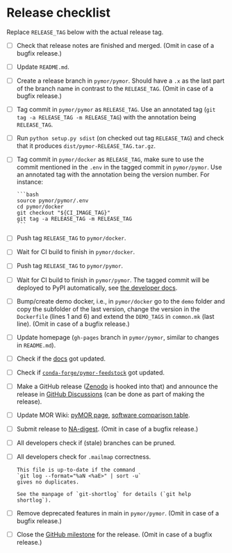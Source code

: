 # Release checklist

Replace `RELEASE_TAG` below with the actual release tag.

- [ ] Check that release notes are finished and merged.
      (Omit in case of a bugfix release.)
- [ ] Update `README.md`.
- [ ] Create a release branch in `pymor/pymor`.
      Should have a `.x` as the last part of the branch name in contrast
      to the `RELEASE_TAG`.
      (Omit in case of a bugfix release.)
- [ ] Tag commit in `pymor/pymor` as `RELEASE_TAG`.
      Use an annotated tag (`git tag -a RELEASE_TAG -m RELEASE_TAG`) with the
      annotation being `RELEASE_TAG`.
- [ ] Run `python setup.py sdist` (on checked out tag `RELEASE_TAG`) and check
      that it produces `dist/pymor-RELEASE_TAG.tar.gz`.
- [ ] Tag commit in `pymor/docker` as `RELEASE_TAG`, make sure to use the commit
      mentioned in the `.env` in the tagged commit in `pymor/pymor`.
      Use an annotated tag with the annotation being the version number.
      For instance:

      ```bash
      source pymor/pymor/.env
      cd pymor/docker
      git checkout "${CI_IMAGE_TAG}"
      git tag -a RELEASE_TAG -m RELEASE_TAG
      ```

- [ ] Push tag `RELEASE_TAG` to `pymor/docker`.
- [ ] Wait for CI build to finish in `pymor/docker`.
- [ ] Push tag `RELEASE_TAG` to `pymor/pymor`.
- [ ] Wait for CI build to finish in `pymor/pymor`.
      The tagged commit will be deployed to PyPI automatically, see
      [the developer docs](https://docs.pymor.org/main/developer_docs.html#stage-deploy).
- [ ] Bump/create demo docker, i.e., in `pymor/docker` go to the `demo` folder
      and copy the subfolder of the last version, change the version in the
      `Dockerfile` (lines 1 and 6) and extend the `DEMO_TAGS` in `common.mk`
      (last line).
      (Omit in case of a bugfix release.)
- [ ] Update homepage
      (`gh-pages` branch in `pymor/pymor`, similar to changes in `README.md`).
- [ ] Check if the [docs](https://docs.pymor.org) got updated.
- [ ] Check if [`conda-forge/pymor-feedstock`](https://github.com/conda-forge/pymor-feedstock)
      got updated.
- [ ] Make a GitHub release
      ([Zenodo](https://zenodo.org/record/7494334) is hooked into that) and
      announce the release in
      [GitHub Discussions](https://github.com/pymor/pymor/discussions)
      (can be done as part of making the release).
- [ ] Update MOR Wiki:
      [pyMOR page](https://morwiki.mpi-magdeburg.mpg.de/morwiki/index.php/PyMOR),
      [software comparison table](https://morwiki.mpi-magdeburg.mpg.de/morwiki/index.php/Comparison_of_Software).
- [ ] Submit release to [NA-digest](http://icl.utk.edu/na-digest/websubmit.html).
      (Omit in case of a bugfix release.)
- [ ] All developers check if (stale) branches can be pruned.
- [ ] All developers check for `.mailmap` correctness.

      This file is up-to-date if the command
      `git log --format="%aN <%aE>" | sort -u`
      gives no duplicates.

      See the manpage of `git-shortlog` for details (`git help shortlog`).
- [ ] Remove deprecated features in main in `pymor/pymor`.
      (Omit in case of a bugfix release.)
- [ ] Close the [GitHub milestone](https://github.com/pymor/pymor/milestones)
      for the release.
      (Omit in case of a bugfix release.)
